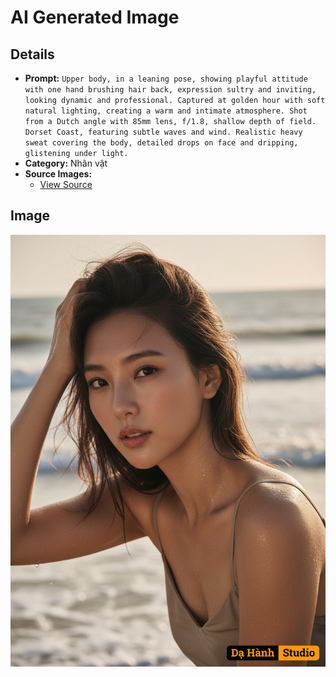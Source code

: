 # AI Generated Image

## Details
- **Prompt:** `Upper body, in a leaning pose, showing playful attitude with one hand brushing hair back, expression sultry and inviting, looking dynamic and professional. Captured at golden hour with soft natural lighting, creating a warm and intimate atmosphere. Shot from a Dutch angle with 85mm lens, f/1.8, shallow depth of field. Dorset Coast, featuring subtle waves and wind. Realistic heavy sweat covering the body, detailed drops on face and dripping, glistening under light.
`
- **Category:** Nhân vật
- **Source Images:**
  - [View Source](https://raw.githubusercontent.com/lenzcomvth/Somethings/main/Models/Female/Female3.jpg)

## Image
![AI Generated Image](./image-2025-10-16T15-53-19-608Z-xtygm.png)
